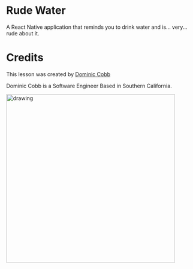 # Rude Water
A React Native application that reminds you to drink water and is... very... rude about it.

#  Credits

This lesson was created by [Dominic Cobb](https://www.linkedin.com/in/dominiccobb)

Dominic Cobb is a Software Engineer Based in Southern California. 

<img src="https://i.ibb.co/16pT7qD/C91-F83-B7-F11-B-42-C8-8-C4-F-A45-B1559935-E-1-201-a.jpg" alt="drawing" width="450"/>
